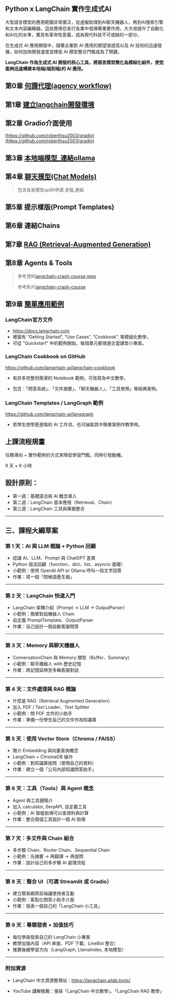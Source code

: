 ## Python x LangChain 實作生成式AI

大型語言模型的應用範圍非常廣泛，從虛擬助理到AI聊天機器人，再到AI搜索引擎和文本內容編輯器。這些應用在各行各業中發揮著重要作用，大大地提升了自動化和AI化的水準，實具有革命性意義，成為現代科技不可或缺的一部分。

在生成式 AI 應用開發中，隨著企業對 AI 應用的期望值提高以及 AI 技術的迅速發展，如何加快開發速度並降低 AI 模型整合門檻成為了關鍵。

**LangChain 作為生成式 AI 開發的核心工具，將語言模型簡化為模組化組件，使您能夠迅速構建本地端(端到端)的 AI 應用。**

## 第0章 [何謂代理(agency workflow)](./何謂AIAgent)

## 第1章 [建立langchain開發環境](./建立langchain開發環境/README.md)

## 第2章 Gradio介面使用

[https://github.com/roberthsu2003/gradio](https://github.com/roberthsu2003/gradio)

## 第3章 [本地端模型_連結ollama](./0_連結ollama/README.md)

## 第4章 [聊天模型(Chat Models)](./1_chat_models)

> 包含各家模型api的申請,安裝,連結

## 第5章 提示樣版(Prompt Templates)

## 第6章 連結Chains

## 第7章 [RAG (Retrieval-Augmented Generation)](./4_rag)

## 第8章 Agents & Tools

> 參考資料[langchain-crash-course repo](https://github.com/bhancockio/langchain-crash-course)

> 參考影片[langchain-crash-course](https://youtu.be/yF9kGESAi3M?si=yfU54HMUf9yrm0kW)

## 第9章 [簡單應用範例](簡單範例)

###  LangChain官方文件  
- https://docs.langchain.com  
-  裡面有 “Getting Started”, “Use   Cases”, “Cookbook”, 等模組化教學。
- 可從 "Quickstart" 中的範例開始，每個單元都很適合當課堂小專案。  

### LangChain Cookbook on GitHub
 https://github.com/langchain-ai/langchain-cookbook
 
 - 有許多完整但簡潔的 Notebook 範例，可改寫為中文教學。

- 包含：「問答系統」、「文件摘要」、「聊天機器人」、「工具使用」等經典案例。

### LangChain Templates / LangGraph 範例

https://github.com/langchain-ai/langgraph

- 若學生想學更進階的 AI 工作流，也可抽取其中簡單案例作教學用。

## 上課流程規畫

任務導向 + 實作範例的方式來降低學習門檻，同時引發動機。


9 天 × 6 小時

## 設計原則：
-	第一週：基礎語法與 AI 概念導入
-	第二週：LangChain 基本應用（Retrieval、Chain）
-	第三週：LangChain 工具與專題整合

---

## 三、課程大綱草案

### 第 1 天：AI 與 LLM 概論 + Python 回顧
-	認識 AI、LLM、Prompt 與 ChatGPT 差異
-	Python 語法回顧（function、dict、list、asyncio 基礎）
- 小範例：使用 OpenAI API or Ollama 呼叫一段文字回答
- 作業：寫一個「問候語產生器」
	
---

### 第 2 天：LangChain 快速入門
-	LangChain 架構介紹（Prompt → LLM → OutputParser）
-	小範例：簡單對話機器人 Chain
-	自定義 PromptTemplate、OutputParser
-	作業：自己設計一個自動客服問答

---

### 第 3 天：Memory 與聊天機器人
-	ConversationChain 與 Memory 類型（Buffer、Summary）
- 小範例：聊天機器人 with 歷史記憶
- 作業：將記憶延伸至多輪客服對話
	
---

### 第 4 天：文件處理與 RAG 概論
-	什麼是 RAG（Retrieval Augmented Generation）
-	加入 PDF / Text Loader、Text Splitter
-	小範例：問 PDF 文件的小助手
- 作業：準備一份學生自己的文件作為知識庫

---
### 第 5 天：使用 Vector Store（Chroma / FAISS）

-	簡介 Embedding 與向量查詢概念
-	LangChain + ChromaDB 操作
- 小範例：對知識庫提問（使用自己的資料）
- 作業：建立一個「公司內部知識問答助手」

---

### 第 6 天：工具（Tools）與 Agent 概念
- Agent 與工具鏈簡介
- 加入 calculator, SerpAPI, 自定義工具
- 小範例：AI 智能助理可以查資料與計算
- 作業：整合兩個工具設計一個 AI 助理

---

### 第 7 天：多文件與 Chain 組合
- 多步驟 Chain、Router Chain、Sequential Chain
- 小範例：先摘要 → 再翻譯 → 再提問
- 作業：設計自己的多步驟 AI 處理流程

---

### 第 8 天：整合 UI（可選 Streamlit 或 Gradio）
- 建立簡易網頁前端讓使用者互動
- 小範例：客製化問答小助手介面
- 作業：發表一個自己的「LangChain 小工具」

---

### 第 9 天：專題發表 + 加值技巧
- 每位學員發表自己的 LangChain 小專案
- 教學加值內容（API 串接、PDF 下載、LineBot 整合）
- 推薦後續學習方向（LangGraph, LlamaIndex, 本地模型）

---

### 附加資源
	
- LangChain 中文資源整理站：https://langchain.ailab.tools/

- YouTube 講解推薦：搜尋「LangChain 中文教學」、「LangChain RAG 教學」
